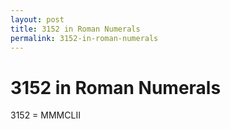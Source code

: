 ```yaml
---
layout: post
title: 3152 in Roman Numerals
permalink: 3152-in-roman-numerals
---
```


# 3152 in Roman Numerals

3152 = MMMCLII
